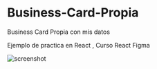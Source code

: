 # Business-Card-Propia

Business Card Propia con mis datos

Ejemplo de practica en React , Curso React Figma

![screenshot](https://i.imgur.com/PN6DpKV.png)
